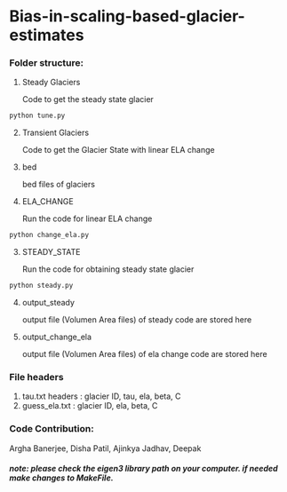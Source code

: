 # Bias-in-scaling-based-glacier-estimates

### Folder structure:
1. Steady Glaciers

   Code to get the steady state glacier
   
```python
python tune.py
```
2. Transient Glaciers

   Code to get the Glacier State with linear ELA change

  1. bed

     bed files of glaciers

  2. ELA_CHANGE

     Run the code for linear ELA change

```python
python change_ela.py
```
  3. STEADY_STATE

     Run the code for obtaining steady state glacier

```python
python steady.py
```
  4. output_steady

     output file (Volumen Area files) of steady code are stored here

  5. output_change_ela

     output file (Volumen Area files) of ela change code are stored here

### File headers
1. tau.txt headers : glacier ID, tau, ela, beta, C
2. guess_ela.txt : glacier ID, ela, beta, C


### Code Contribution:
Argha Banerjee, Disha Patil, Ajinkya Jadhav, Deepak 


##### note: please check the eigen3 library path on your computer. if needed make changes to MakeFile.


